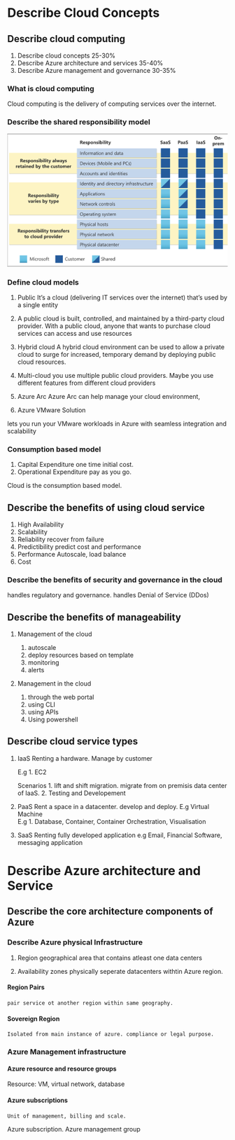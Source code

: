 # Describe Cloud Concepts

## Describe cloud computing

1. Describe cloud concepts	                    25-30% 
2. Describe Azure architecture and services	35-40%
3. Describe Azure management and governance	30-35%

### What is cloud computing


Cloud computing is the delivery of computing services over the internet.

### Describe the shared responsibility model

![Alt Text](../Azure/responsibility.png)

### Define cloud models

1. Public
   It’s a cloud (delivering IT services over the internet) that’s used by a single entity
2. 
    A public cloud is built, controlled, and maintained by a third-party cloud provider. With a public cloud, anyone that wants to purchase cloud services can access and use resources

3. Hybrid cloud
     A hybrid cloud environment can be used to allow a private cloud to surge for increased, temporary demand by deploying public cloud resources.

4. Multi-cloud
    you use multiple public cloud providers. Maybe you use different features from different cloud providers

5. Azure Arc
    Azure Arc can help manage your cloud environment,

6. Azure VMware Solution

lets you run your VMware workloads in Azure with seamless integration and scalability

### Consumption based model

1. Capital Expenditure
    one time initial cost.
2. Operational Expenditure
    pay as you go.

Cloud is the consumption based model.

## Describe the benefits of using cloud service
1. High Availability
2. Scalability
3. Reliability
    recover from failure
4. Predictibility
    predict cost and performance
5. Performance
    Autoscale, load balance
6. Cost

### Describe the benefits of security and governance in the cloud
handles regulatory and governance.
handles Denial of Service (DDos)

## Describe the benefits of manageability
1. Management of the cloud
    1. autoscale
    2. deploy resources based on template
    3. monitoring
    4. alerts

2. Management in the cloud
    1. through the web portal
    2. using CLI
    3. using APIs
    4. Using powershell
    

## Describe cloud service types

1. IaaS
    Renting a hardware. 
    Manage by customer

    E.g 
        1. EC2

    Scenarios
        1. lift and shift migration. 
            migrate from on premisis data center of IaaS.
        2. Testing and Developement

2. PaaS
    Rent a space in a datacenter. develop and deploy. E.g Virtual Machine   
    E.g 
        1. Database, Container, Container Orchestration, Visualisation

3. SaaS
    Renting fully developed application e.g Email, Financial Software, messaging application

# Describe Azure architecture and Service

## Describe the core architecture components of Azure

### Describe Azure physical Infrastructure
1. Region
    geographical area that contains atleast one data centers

2. Availability zones
    physically seperate datacenters withtin Azure region.

#### Region Pairs
    pair service ot another region within same geography.
#### Sovereign Region
    Isolated from main instance of azure. compliance or legal purpose.

### Azure Management infrastructure

#### Azure resource and resource groups

Resource: VM, virtual network, database

#### Azure subscriptions
    Unit of management, billing and scale.

Azure subscription.
Azure management group